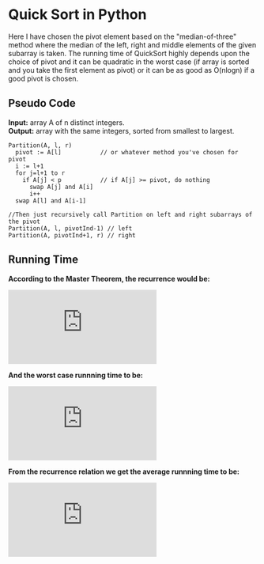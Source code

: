 # Quick Sort in Python

Here I have chosen the pivot element based on the "median-of-three" method where the median of the left, right and middle elements of
the given subarray is taken. 
The running time of QuickSort highly depends upon the choice of pivot and it can be quadratic
in the worst case (if array is sorted and you take the first element as pivot) or it can be as good as O(nlogn) if a good pivot is chosen.

## Pseudo Code

**Input:** array A of n distinct integers.  
**Output:** array with the same integers, sorted from smallest to largest.

```
Partition(A, l, r)
  pivot := A[l]           // or whatever method you've chosen for pivot
  i := l+1
  for j=l+1 to r
    if A[j] < p           // if A[j] >= pivot, do nothing
      swap A[j] and A[i]
      i++
  swap A[l] and A[i-1]
  
//Then just recursively call Partition on left and right subarrays of the pivot
Partition(A, l, pivotInd-1) // left
Partition(A, pivotInd+1, r) // right
```

## Running Time

**According to the Master Theorem, the recurrence would be:**  

![recurrence relation](http://latex.codecogs.com/gif.latex?%5Cdpi%7B150%7D%20T%28n%29%20%5Cleq%202%5E%7Bk%7DT%28%5Cfrac%7Bn%7D%7B2%5E%7Bk%7D%7D%29%20&plus;%20kn)

**And the worst case runnning time to be:**

![worstcase](http://latex.codecogs.com/gif.latex?%5Cdpi%7B150%7D%20O%28n%5E%7B2%7D%29)

**From the recurrence relation we get the average runnning time to be:**

![running time](http://latex.codecogs.com/gif.latex?%5Cdpi%7B150%7D%20O%28n%5Clog%20n%29)
